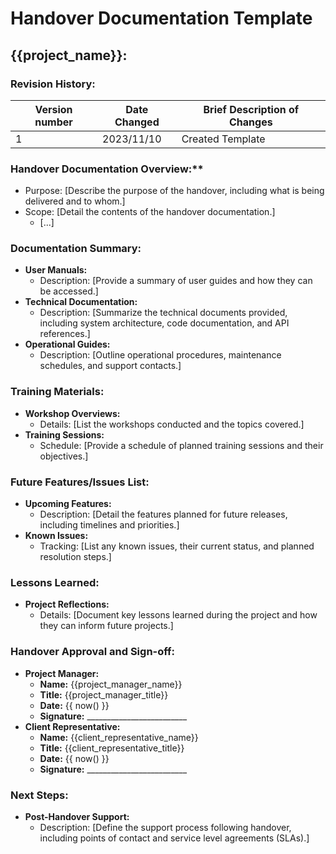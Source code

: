 # Handover Documentation Template

## {{project_name}}:

### Revision History:
| Version number | Date Changed   | Brief Description of Changes |
|----------------|----------------|------------------------------|
| 1              | 2023/11/10     | Created Template             |

### Handover Documentation Overview:**
- Purpose: [Describe the purpose of the handover, including what is being delivered and to whom.]
- Scope: [Detail the contents of the handover documentation.]
    - [...]

### Documentation Summary:
- **User Manuals:**
    - Description: [Provide a summary of user guides and how they can be accessed.]
- **Technical Documentation:**
    - Description: [Summarize the technical documents provided, including system architecture, code documentation, and API references.]
- **Operational Guides:**
    - Description: [Outline operational procedures, maintenance schedules, and support contacts.]

### Training Materials:
- **Workshop Overviews:**
    - Details: [List the workshops conducted and the topics covered.]
- **Training Sessions:**
    - Schedule: [Provide a schedule of planned training sessions and their objectives.]

### Future Features/Issues List:
- **Upcoming Features:**
    - Description: [Detail the features planned for future releases, including timelines and priorities.]
- **Known Issues:**
    - Tracking: [List any known issues, their current status, and planned resolution steps.]

### Lessons Learned:
   - **Project Reflections:**
     - Details: [Document key lessons learned during the project and how they can inform future projects.]

### Handover Approval and Sign-off:
- **Project Manager:**
    - **Name:** {{project_manager_name}}
    - **Title:** {{project_manager_title}}
    - **Date:** {{ now() }}
    - **Signature:** _________________________
- **Client Representative:**
    - **Name:** {{client_representative_name}}
    - **Title:** {{client_representative_title}}
    - **Date:** {{ now() }}
    - **Signature:** _________________________

### Next Steps:
- **Post-Handover Support:**
    - Description: [Define the support process following handover, including points of contact and service level agreements (SLAs).]